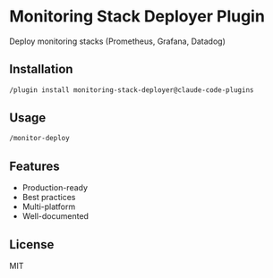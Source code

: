 # Monitoring Stack Deployer Plugin

Deploy monitoring stacks (Prometheus, Grafana, Datadog)

## Installation

```bash
/plugin install monitoring-stack-deployer@claude-code-plugins
```

## Usage

```bash
/monitor-deploy
```

## Features

- Production-ready
- Best practices
- Multi-platform
- Well-documented

## License

MIT
